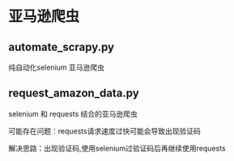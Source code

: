 # 亚马逊爬虫

## automate_scrapy.py   
纯自动化selenium 亚马逊爬虫

##  request_amazon_data.py
selenium 和 requests 结合的亚马逊爬虫

可能存在问题：requests请求速度过快可能会导致出现验证码

解决思路：出现验证码,使用selenium过验证码后再继续使用requests
